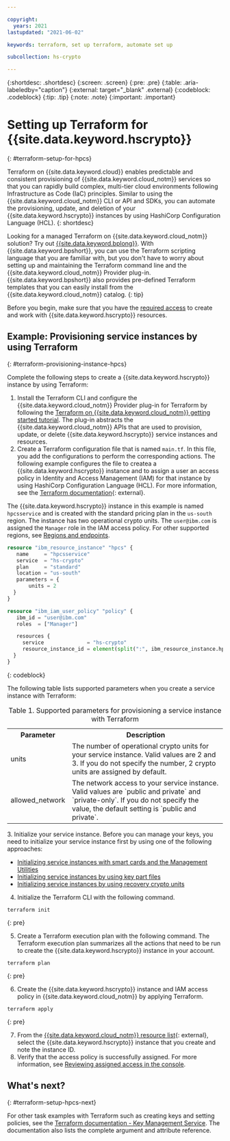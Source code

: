 ```yaml
---

copyright:
  years: 2021
lastupdated: "2021-06-02"

keywords: terraform, set up terraform, automate set up

subcollection: hs-crypto

---
```


{:shortdesc: .shortdesc}
{:screen: .screen}
{:pre: .pre}
{:table: .aria-labeledby="caption"}
{:external: target="_blank" .external}
{:codeblock: .codeblock}
{:tip: .tip}
{:note: .note}
{:important: .important}

# Setting up Terraform for {{site.data.keyword.hscrypto}}
{: #terraform-setup-for-hpcs}

Terraform on {{site.data.keyword.cloud}} enables predictable and consistent provisioning of {{site.data.keyword.cloud_notm}} services so that you can rapidly build complex, multi-tier cloud environments following Infrastructure as Code (IaC) principles. Similar to using the {{site.data.keyword.cloud_notm}} CLI or API and SDKs, you can automate the provisioning, update, and deletion of your {{site.data.keyword.hscrypto}} instances by using HashiCorp Configuration Language (HCL).
{: shortdesc}

Looking for a managed Terraform on {{site.data.keyword.cloud_notm}} solution? Try out [{{site.data.keyword.bplong}}](/docs/schematics?topic=schematics-getting-started). With {{site.data.keyword.bpshort}}, you can use the Terraform scripting language that you are familiar with, but you don't have to worry about setting up and maintaining the Terraform command line and the {{site.data.keyword.cloud_notm}} Provider plug-in. {{site.data.keyword.bpshort}} also provides pre-defined Terraform templates that you can easily install from the {{site.data.keyword.cloud_notm}} catalog.
{: tip}

Before you begin, make sure that you have the [required access](/docs/hs-crypto?topic=hs-crypto-manage-access) to create and work with {{site.data.keyword.hscrypto}} resources.

## Example: Provisioning service instances by using Terraform
{: #terraform-provisioning-instance-hpcs}

Complete the following steps to create a {{site.data.keyword.hscrypto}} instance by using Terraform:

1. Install the Terraform CLI and configure the {{site.data.keyword.cloud_notm}} Provider plug-in for Terraform by following the [Terraform on {{site.data.keyword.cloud_notm}} getting started tutorial](/docs/ibm-cloud-provider-for-terraform). The plug-in abstracts the {{site.data.keyword.cloud_notm}} APIs that are used to provision, update, or delete {{site.data.keyword.hscrypto}} service instances and resources.
2. Create a Terraform configuration file that is named `main.tf`. In this file, you add the configurations to perform the corresponding actions. The following example configures the file to createa a {{site.data.keyword.hscrypto}} instance and to assign a user an access policy in Identity and Access Management (IAM) for that instance by using HashiCorp Configuration Language (HCL). For more information, see the [Terraform documentation](https://www.terraform.io/docs/language/index.html){: external}.

  The {{site.data.keyword.hscrypto}} instance in this example is named `hpcsservice` and is created with the standard pricing plan in the `us-south` region. The instance has two operational crypto units. The `user@ibm.com` is assigned the `Manager` role in the IAM access policy. For other supported regions, see [Regions and endpoints](/docs/hs-crypto?topic=hs-crypto-regions).

  ```terraform
  resource "ibm_resource_instance" "hpcs" {
     name     = "hpcsservice"
     service  = "hs-crypto"
     plan     = "standard"
     location = "us-south"
     parameters = {
         units = 2
    }
  }

  resource "ibm_iam_user_policy" "policy" {
     ibm_id = "user@ibm.com"
     roles  = ["Manager"]

     resources {
       service              = "hs-crypto"
       resource_instance_id = element(split(":", ibm_resource_instance.hpcs.id), 7)
    }
  }
  ```
  {: codeblock}

  The following table lists supported parameters when you create a service instance with Terraform:

  <table>
    <tr>
      <th>Parameter</th>
      <th>Description</th>
    </tr>
    <tr>
      <td>units</td>
      <td>The number of operational crypto units for your service instance. Valid values are 2 and 3. If you do not specify the number, 2 crypto units are assigned by default.</td>
    </tr>
    <tr>
      <td>allowed_network</td>
      <td>The network access to your service instance. Valid values are `public and private` and `private-only`. If you do not specify the value, the default setting is `public and private`.</td>
    </tr>
    <caption>Table 1. Supported parameters for provisioning a service instance with Terraform</caption>
  </table>
3. Initialize your service instance. Before you can manage your keys, you need to initialize your service instance first by using one of the following approaches:

  - [Initializing service instances with smart cards and the Management Utilities](/docs/hs-crypto?topic=hs-crypto-initialize-hsm-management-utilities)
  - [Initializing service instances by using key part files](/docs/hs-crypto?topic=hs-crypto-initialize-hsm)
  - [Initializing service instances by using recovery crypto units](/docs/hs-crypto?topic=hs-crypto-initialize-hsm-recovery-crypto-unit)

4. Initialize the Terraform CLI with the following command.

  ```
  terraform init
  ```
  {: pre}

5. Create a Terraform execution plan with the following command. The Terraform execution plan summarizes all the actions that need to be run to create the {{site.data.keyword.hscrypto}} instance in your account.

  ```
  terraform plan
  ```
  {: pre}

6. Create the {{site.data.keyword.hscrypto}} instance and IAM access policy in {{site.data.keyword.cloud_notm}} by applying Terraform.

  ```
  terraform apply
  ```
  {: pre}

7. From the [{{site.data.keyword.cloud_notm}} resource list](https://cloud.ibm.com/resources){: external}, select the {{site.data.keyword.hscrypto}} instance that you create and note the instance ID.
8. Verify that the access policy is successfully assigned. For more information, see [Reviewing assigned access in the console](/docs/account?topic=account-assign-access-resources#review-your-access-console).

## What's next?
{: #terraform-setup-hpcs-next}

For other task examples with Terraform such as creating keys and setting policies, see the [Terraform documentation - Key Management Service](https://registry.terraform.io/providers/IBM-Cloud/ibm/latest/docs/resources/kms_key). The documentation also lists the complete argument and attribute reference.
